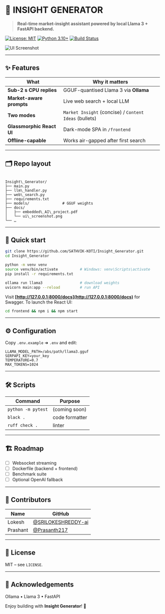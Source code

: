# 🤖 INSIGHT GENERATOR

> **Real-time market-insight assistant powered by local Llama 3 + FastAPI backend.**

[![License: MIT](https://img.shields.io/badge/License-MIT-yellow.svg)](LICENSE)
[![Python 3.10+](https://img.shields.io/badge/python-3.10%2B-blue)](https://www.python.org/)
[![Build Status](https://github.com/SATHVIK-KOTI/Insight_Generator/actions/workflows/ci.yml/badge.svg?branch=main)](https://github.com/SATHVIK-KOTI/Insight_Generator/actions)

![UI Screenshot](docs/ui_screenshot.png)

---

## ✨ Features

| What | Why it matters |
|------|----------------|
| **Sub-2 s CPU replies** | GGUF-quantised Llama 3 via **Ollama** |
| **Market-aware prompts** | Live web search + local LLM |
| **Two modes** | `Market Insight` (concise) / `Content Ideas` (bullets) |
| **Glassmorphic React UI** | Dark-mode SPA in `/frontend` |
| **Offline-capable** | Works air-gapped after first search |

---

## 🗂️ Repo layout

```

Insight\_Generator/
├── main.py
├── llm\_handler.py
├── web\_search.py
├── requirements.txt
├── models/               # GGUF weights
├── docs/
│   ├── embedded\_AI\_project.pdf
│   └── ui\_screenshot.png
└── …

````

---

## 🚀 Quick start

```bash
git clone https://github.com/SATHVIK-KOTI/Insight_Generator.git
cd Insight_Generator

python -m venv venv
source venv/bin/activate          # Windows: venv\Scripts\activate
pip install -r requirements.txt

ollama run llama3                 # download weights
uvicorn main:app --reload         # run API
````

Visit **[http://127.0.0.1:8000/docs](http://127.0.0.1:8000/docs)** for Swagger.
To launch the React UI:

```bash
cd frontend && npm i && npm start
```

---

## ⚙️ Configuration

Copy `.env.example` ➜ `.env` and edit:

```env
LLAMA_MODEL_PATH=/abs/path/llama3.gguf
SERPAPI_KEY=your_key
TEMPERATURE=0.7
MAX_TOKENS=1024
```

---

## 🛠️ Scripts

| Command            | Purpose        |
| ------------------ | -------------- |
| `python -m pytest` | (coming soon)  |
| `black .`          | code formatter |
| `ruff check .`     | linter         |

---

## 🏗️ Roadmap

* [ ] Websocket streaming
* [ ] Dockerfile (backend + frontend)
* [ ] Benchmark suite
* [ ] Optional OpenAI fallback

---

## 👥 Contributors

| Name     | GitHub                                                     |
| -------- | ---------------------------------------------------------- |
| Lokesh   | [@SRILOKESHREDDY-ai](https://github.com/SRILOKESHREDDY-ai) |
| Prashant | [@Prasanth217](https://github.com/Prasanth217)             |

---

## 📜 License

MIT – see `LICENSE`.

---

## 🙏 Acknowledgements

Ollama • Llama 3 • FastAPI

Enjoy building with **Insight Generator**! 🎉

